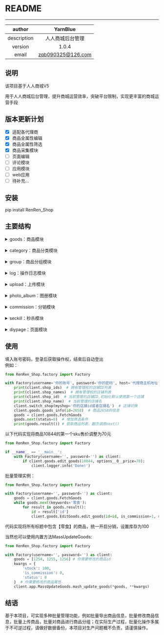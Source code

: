 # README
***
|   author    |     YarnBlue      |
|:-----------:|:-----------------:|
| description |     人人商城后台管理      |
|   version   |       1.0.4       |
|   email   | zqb090325@126.com |

## 说明
该项目基于人人商城V5

用于人人商城后台管理，提升商城运营效率，突破平台限制，实现更丰富的商城运营手段

## 版本更新计划
- [x] 适配各代理商
- [x] 商品全属性编辑
- [x] 商品全属性筛选
- [x] 商品采集模块
- [ ] 页面编辑
- [ ] 评论模块
- [ ] 应用模块
- [ ] web应用
- [ ] 待补充...

## 安装
pip install RenRen_Shop

## 主要结构
<details><summary>goods：商品模块</summary>
goods_info : 商品信息<br>
add_goods : 增加商品<br>
edit_goods : 编辑商品<br>
FetchGoods : 获取商品列表<br>
fetch_goodsId_list: 筛选商品id列表<br>
filter_goods: 全属性筛选商品<br>
goods_key_value: 商品属性值<br>
goods_copy: 商品一键复制（支持属性修改）
</details>
<br>
<details><summary>category：商品分类模块</summary>
category_list : 商品分类<br>
set_category: 批量设置分类
</details>
<br>
<details><summary>group：商品分组模块</summary>
groups_info : 商品分组信息<br>
FetchGroups : 获取商品分组列表<br>
add_group : 增加商品分组<br>
update_group : 更新商品分组
</details>
<br>
<details><summary>log：操作日志模块</summary>
log_info : 账户操作日志信息<br>
FetchLogList : 获取操作日志列表<br>
</details>
<br>
<details><summary>upload：上传模块</summary>
img_uploader : 上传图片<br>
</details>
<br>
<details><summary>photo_album：图册模块</summary>
add_album : 增加图片分组<br>
</details>
<br>
<details><summary>commission：分销模块</summary>
change_agent : 更换分销上下级<br>
FetchAgentList: 分销商列表<br>
FetchGoodsCommissionList: 分销商品列表<br>
cancel_goods_commission: 商品取消分销<br>
add_goods_commission: 商品开启分销
</details>
<br>
<details><summary>seckill：秒杀模块</summary>
seckill_add : 新增秒杀活动<br>
seckill_delete: 删除秒杀活动<br>
seckill_info: 秒杀活动信息<br>
seckill_edit: 编辑秒杀活动<br>
FetchSecKillList: 秒杀活动列表
</details>
<br>
<details><summary>diypage：页面模块</summary>
page_edit : 页面编辑<br>
page_info: 页面信息
</details>

## 使用
填入账号密码，登录后获取操作权，结束后自动登出<br>
例如：

```python
from RenRen_Shop.factory import Factory

with Factory(username='你的账号', password='你的密码', host='代理商主机地址') as client:
    print(client.shop_ids)  # 拥有管理权的店铺ID列表
    print(client.shop_names)  # 拥有管理权的店铺列表
    print(client.shop_id)  # 当前管理的店铺ID,初始化默认使用第一个店铺
    print(client.shop_name)  # 当前管理的店铺名
    client.switch_shop(myshop='你的店铺id或者店铺名')  # 店铺切换
    client.goods.goods_info(id=2658)  # 商品2658的信息
    goods = client.goods.FetchGoods
    goods.next(status=0)  # 增加筛选条件
    print(goods.result()) # 获取商品列表，翻页调用next()
```
以下代码实现将商品10844的第一个sku售价调整为70元
```python
from RenRen_Shop.factory import Factory

if __name__ == '__main__':
    with Factory(username='', password='') as client:
        if client.goods.edit_goods(10844, options__0__price=70):
            client.logger.info('Done!')
```

批量管理实例：
```python
from RenRen_Shop.factory import Factory

with Factory(username='', password='') as client:
    goods = client.goods.FetchGoods
    while goods.next(keywords='零食'):
        for result in goods.result():
            id = result['id']
            client.goods.EditGoods.edit_goods(id=id, is_commission=1, stock=100)

```
代码实现将所有标题中包含【零食】的商品，统一开启分销，设置库存为100

当然也可以使用内置方法MassUpdateGoods:
```python
from RenRen_Shop.factory import Factory

with Factory(username='', password='') as client:
    goods = [1254, 1255, 1256] # 你需要修改的商品id
    kwargs = {
        'stock': 100,
        'is_commission': 0,
        'status': 0
    }  # 你需要修改的商品属性
    client.app.MassUpdateGoods.mash_update_goods(*goods, **kwargs)
```
## 结语
基于本项目，可实现多种批量管理功能，例如批量导出商品信息，批量修改商品信息，批量上传商品，批量对商品进行商品分组；在实际生产过程，批量化操作多属于不可逆过程，请做好数据备份，本项目对生产问题概不负责，请谨慎操作。
